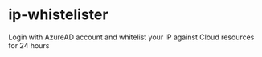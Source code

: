 # ip-whistelister
Login with AzureAD account and whitelist your IP against Cloud resources for 24 hours

